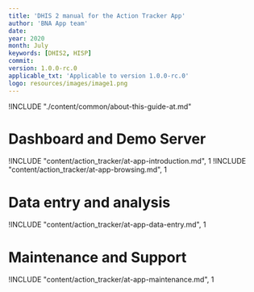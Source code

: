 ```yaml
---
title: 'DHIS 2 manual for the Action Tracker App'
author: 'BNA App team'
date:
year: 2020
month: July
keywords: [DHIS2, HISP]
commit:
version: 1.0.0-rc.0
applicable_txt: 'Applicable to version 1.0.0-rc.0'
logo: resources/images/image1.png
---
```

<!--DHIS2-SECTION-ID:index-->

<!-- if you want to use a custom about page, use the following relative link -->
!INCLUDE "./content/common/about-this-guide-at.md"

# Dashboard and Demo Server

!INCLUDE "content/action_tracker/at-app-introduction.md", 1
!INCLUDE "content/action_tracker/at-app-browsing.md", 1

# Data entry and analysis
!INCLUDE "content/action_tracker/at-app-data-entry.md", 1

# Maintenance and Support
!INCLUDE "content/action_tracker/at-app-maintenance.md", 1
